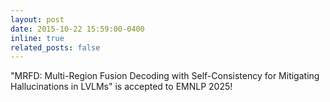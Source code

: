 ```yaml
---
layout: post
date: 2015-10-22 15:59:00-0400
inline: true
related_posts: false
---
```


"MRFD: Multi-Region Fusion Decoding with Self-Consistency for Mitigating Hallucinations in LVLMs" is accepted to EMNLP 2025!
